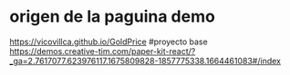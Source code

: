 # origen de la paguina demo
https://vicovillca.github.io/GoldPrice
#proyecto base
https://demos.creative-tim.com/paper-kit-react/?_ga=2.7617077.623976117.1675809828-1857775338.1664461083#/index